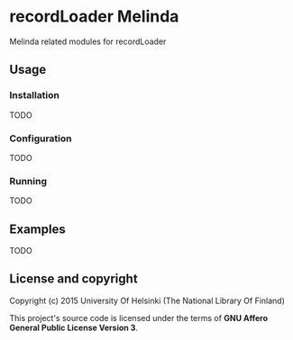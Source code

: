# recordLoader Melinda

Melinda related modules for recordLoader

## Usage

### Installation

TODO

### Configuration

TODO

### Running

TODO

## Examples

TODO

## License and copyright

Copyright (c) 2015 University Of Helsinki (The National Library Of Finland)

This project's source code is licensed under the terms of **GNU Affero General Public License Version 3**.